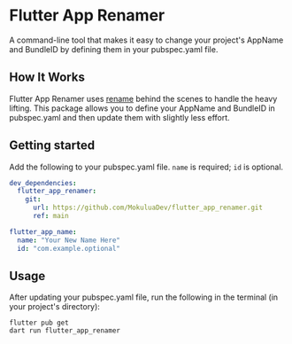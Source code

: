 # Flutter App Renamer

A command-line tool that makes it easy to change your project's AppName and BundleID by defining them in your pubspec.yaml file.

## How It Works

Flutter App Renamer uses [rename](https://pub.dev/packages/rename) behind the scenes to handle the heavy lifting. This package allows you to define your AppName and BundleID in pubspec.yaml and then update them with slightly less effort.

## Getting started

Add the following to your pubspec.yaml file. `name` is required; `id` is optional.

```yaml
dev_dependencies:
  flutter_app_renamer:
    git:
      url: https://github.com/MokuluaDev/flutter_app_renamer.git
      ref: main

flutter_app_name:
  name: "Your New Name Here"
  id: "com.example.optional"
```

## Usage

After updating your pubspec.yaml file, run the following in the terminal (in your project's directory):

```shell
flutter pub get
dart run flutter_app_renamer
```

